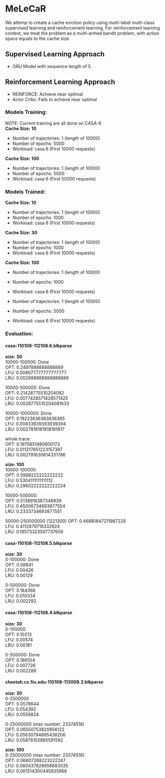 # MeLeCaR

We attemp to create a cache eviction policy using multi-label multi-class supervised learning and reinforcement learning. For reinforcement learning context, we treat the problem as a multi-armed bandit problem, with action space equals to the cache size.  

## Supervised Learning Approach
- GRU Model with sequence length of 5

## Reinforcement Learning Approach
- REINFORCE: Achieve near optimal  
- Actor Critic: Fails to achieve near optimal  


### Models Training:  
NOTE: Current training are all done on CASA-6  
**Cache Size: 10**  
- Number of trajectories: 1 (length of 10000)
- Number of epochs: 5000
- Workload: casa 6 (First 10000 requests)

**Cache Size: 100**  
- Number of trajectories: 1 (length of 10000)
- Number of epochs: 5000
- Workload: casa 6 (First 50000 requests)


### Models Trained:
**Cache Size: 10**  
- Number of trajectories: 1 (length of 10000)
- Number of epochs: 1000
- Workload: casa 6 (First 10000 requests)

**Cache Size: 30**  
- Number of trajectories: 1 (length of 10000)
- Number of epochs: 1000
- Workload: casa 6 (First 10000 requests)

**Cache Size: 100**  
  - Number of trajectories: 1 (length of 10000)
  - Number of epochs: 1000
  - Workload: casa 6 (First 10000 requests)

  - Number of trajectories: 1 (length of 10000)
  - Number of epochs: 5000
  - Workload: casa 6 (First 10000 requests)


### Evaluation:
#### casa-110108-112108.6.blkparse
**size: 30**  
10000-100000: Done  
OPT: 0.2497888888888889  
LFU: 0.008077777777777777  
LRU: 0.002688888888888889  

10000-500000: Done  
OPT: 0.21428775510204082  
LFU: 0.0077428571428571425  
LRU: 0.0028775510204081633  

10000-1000000: Done  
OPT: 0.19223636363636365  
LFU: 0.00833939393939394  
LRU: 0.0027818181818181817  

whole trace:  
OPT: 0.1975851490600173  
LFU: 0.011217651223157397  
LRU: 0.002791630614331786  

**size: 100**  
10000-100000:  
OPT: 0.5999222222222222  
LFU: 0.5304111111111112  
LRU: 0.29602222222222224  

10000-500000:  
OPT: 0.5138918367346939  
LFU: 0.45006734693877554  
LRU: 0.2333734693877551  

50000-250000000 (1221300)
OPT: 0.46881847211987226  
LFU: 0.4112879718332924  
LRU: 0.19573323507737656  

#### casa-110108-112108.5.blkparse
**size: 30**  
0-100000: Done  
OPT: 0.08841  
LFU: 0.00426  
LRU: 0.00129  

0-500000: Done  
OPT: 0.184366  
LFU: 0.010334  
LRU: 0.002292  

#### casa-110108-112108.4.blkparse
**size: 30**  
0-100000  
OPT: 0.10213  
LFU: 0.00574  
LRU: 0.00181  

0-500000: Done  
OPT: 0.186554  
LFU: 0.007726  
LRU: 0.002288  

#### cheetah.cs.fiu.edu-110108-113008.3.blkparse
**size: 30**  
0-2500000  
OPT: 0.0578644  
LFU: 0.054392  
LRU: 0.0556824  

0-25000000 (max number: 23374516)  
OPT: 0.06550753820956122  
LFU: 0.05630794665438206  
LRU: 0.05876155895591592

**size: 100**  
0-25000000 (max number: 23374516)  
OPT: 0.06807268223222247  
LFU: 0.060437828958683035  
LRU: 0.061514300445835966  
